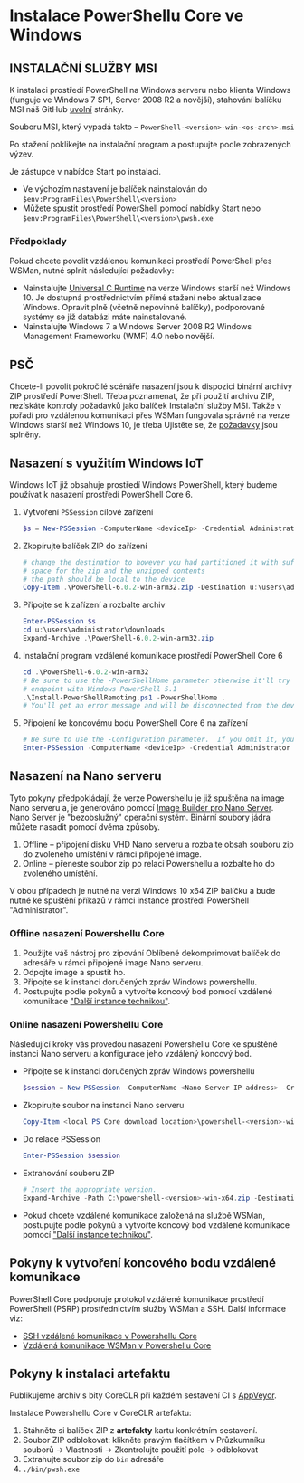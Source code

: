 # <a name="installing-powershell-core-on-windows"></a>Instalace PowerShellu Core ve Windows

## <a name="msi"></a>INSTALAČNÍ SLUŽBY MSI

K instalaci prostředí PowerShell na Windows serveru nebo klienta Windows (funguje ve Windows 7 SP1, Server 2008 R2 a novější), stahování balíčku MSI náš GitHub [uvolní][] stránky.

Souboru MSI, který vypadá takto – `PowerShell-<version>-win-<os-arch>.msi`
<!-- TODO: should be updated to point to the Download Center as well -->

Po stažení poklikejte na instalační program a postupujte podle zobrazených výzev.

Je zástupce v nabídce Start po instalaci.

- Ve výchozím nastavení je balíček nainstalován do `$env:ProgramFiles\PowerShell\<version>`
- Můžete spustit prostředí PowerShell pomocí nabídky Start nebo `$env:ProgramFiles\PowerShell\<version>\pwsh.exe`

### <a name="prerequisites"></a>Předpoklady

Pokud chcete povolit vzdálenou komunikaci prostředí PowerShell přes WSMan, nutné splnit následující požadavky:

- Nainstalujte [Universal C Runtime](https://www.microsoft.com/download/details.aspx?id=50410) na verze Windows starší než Windows 10.
  Je dostupná prostřednictvím přímé stažení nebo aktualizace Windows.
  Opravit plně (včetně nepovinné balíčky), podporované systémy se již databázi máte nainstalované.
- Nainstalujte Windows 7 a Windows Server 2008 R2 Windows Management Frameworku (WMF) 4.0 nebo novější.

## <a name="zip"></a>PSČ

Chcete-li povolit pokročilé scénáře nasazení jsou k dispozici binární archivy ZIP prostředí PowerShell.
Třeba poznamenat, že při použití archivu ZIP, nezískáte kontroly požadavků jako balíček Instalační služby MSI.
Takže v pořadí pro vzdálenou komunikaci přes WSMan fungovala správně na verze Windows starší než Windows 10, je třeba Ujistěte se, že [požadavky](#prerequisites) jsou splněny.

## <a name="deploying-on-windows-iot"></a>Nasazení s využitím Windows IoT

Windows IoT již obsahuje prostředí Windows PowerShell, který budeme používat k nasazení prostředí PowerShell Core 6.

1. Vytvoření `PSSession` cílové zařízení

   ```powershell
   $s = New-PSSession -ComputerName <deviceIp> -Credential Administrator
   ```

2. Zkopírujte balíček ZIP do zařízení

   ```powershell
   # change the destination to however you had partitioned it with sufficient
   # space for the zip and the unzipped contents
   # the path should be local to the device
   Copy-Item .\PowerShell-6.0.2-win-arm32.zip -Destination u:\users\administrator\Downloads -ToSession $s
   ```

3. Připojte se k zařízení a rozbalte archiv

   ```powershell
   Enter-PSSession $s
   cd u:\users\administrator\downloads
   Expand-Archive .\PowerShell-6.0.2-win-arm32.zip
   ```

4. Instalační program vzdálené komunikace prostředí PowerShell Core 6

   ```powershell
   cd .\PowerShell-6.0.2-win-arm32
   # Be sure to use the -PowerShellHome parameter otherwise it'll try to create a new
   # endpoint with Windows PowerShell 5.1
   .\Install-PowerShellRemoting.ps1 -PowerShellHome .
   # You'll get an error message and will be disconnected from the device because it has to restart WinRM
   ```

5. Připojení ke koncovému bodu PowerShell Core 6 na zařízení

   ```powershell
   # Be sure to use the -Configuration parameter.  If you omit it, you will connect to Windows PowerShell 5.1
   Enter-PSSession -ComputerName <deviceIp> -Credential Administrator -Configuration powershell.6.0.2
   ```

## <a name="deploying-on-nano-server"></a>Nasazení na Nano serveru

Tyto pokyny předpokládají, že verze Powershellu je již spuštěna na image Nano serveru a, je generováno pomocí [Image Builder pro Nano Server](/windows-server/get-started/deploy-nano-server).
Nano Server je "bezobslužný" operační systém. Binární soubory jádra můžete nasadit pomocí dvěma způsoby.

1. Offline – připojení disku VHD Nano serveru a rozbalte obsah souboru zip do zvoleného umístění v rámci připojené image.
2. Online – přeneste soubor zip po relaci Powershellu a rozbalte ho do zvoleného umístění.

V obou případech je nutné na verzi Windows 10 x64 ZIP balíčku a bude nutné ke spuštění příkazů v rámci instance prostředí PowerShell "Administrator".

### <a name="offline-deployment-of-powershell-core"></a>Offline nasazení Powershellu Core

1. Použijte váš nástroj pro zipování Oblíbené dekomprimovat balíček do adresáře v rámci připojené image Nano serveru.
2. Odpojte image a spustit ho.
3. Připojte se k instanci doručených zpráv Windows powershellu.
4. Postupujte podle pokynů a vytvořte koncový bod pomocí vzdálené komunikace ["Další instance technikou"](#executed-by-another-instance-of-powershell-on-behalf-of-the-instance-that-it-will-register).

### <a name="online-deployment-of-powershell-core"></a>Online nasazení Powershellu Core

Následující kroky vás provedou nasazení Powershellu Core ke spuštěné instanci Nano serveru a konfigurace jeho vzdálený koncový bod.

- Připojte se k instanci doručených zpráv Windows powershellu

  ```powershell
  $session = New-PSSession -ComputerName <Nano Server IP address> -Credential <An Administrator account on the system>
  ```

- Zkopírujte soubor na instanci Nano serveru

  ```powershell
  Copy-Item <local PS Core download location>\powershell-<version>-win-x64.zip c:\ -ToSession $session
  ```

- Do relace PSSession

  ```powershell
  Enter-PSSession $session
  ```

- Extrahování souboru ZIP

  ```powershell
  # Insert the appropriate version.
  Expand-Archive -Path C:\powershell-<version>-win-x64.zip -DestinationPath "C:\PowerShellCore_<version>"
  ```

- Pokud chcete vzdálené komunikace založená na službě WSMan, postupujte podle pokynů a vytvořte koncový bod vzdálené komunikace pomocí ["Další instance technikou"](../core-powershell/WSMan-Remoting-in-PowerShell-Core.md#executed-by-another-instance-of-powershell-on-behalf-of-the-instance-that-it-will-register).

## <a name="instructions-to-create-a-remoting-endpoint"></a>Pokyny k vytvoření koncového bodu vzdálené komunikace

PowerShell Core podporuje protokol vzdálené komunikace prostředí PowerShell (PSRP) prostřednictvím služby WSMan a SSH.
Další informace viz:

- [SSH vzdálené komunikace v Powershellu Core][ssh-remoting]
- [Vzdálená komunikace WSMan v Powershellu Core][wsman-remoting]

## <a name="artifact-installation-instructions"></a>Pokyny k instalaci artefaktu

Publikujeme archiv s bity CoreCLR při každém sestavení CI s [AppVeyor][].

Instalace Powershellu Core v CoreCLR artefaktu:

1. Stáhněte si balíček ZIP z **artefakty** kartu konkrétním sestavení.
2. Soubor ZIP odblokovat: klikněte pravým tlačítkem v Průzkumníku souborů -> Vlastnosti -> Zkontrolujte použití pole -> odblokovat
3. Extrahujte soubor zip do `bin` adresáře
4. `./bin/pwsh.exe`

<!-- [download-center]: TODO -->

[uvolní]: https://github.com/PowerShell/PowerShell/releases
[ssh-remoting]: ../core-powershell/SSH-Remoting-in-PowerShell-Core.md
[wsman-remoting]: ../core-powershell/WSMan-Remoting-in-PowerShell-Core.md
[AppVeyor]: https://ci.appveyor.com/project/PowerShell/powershell
